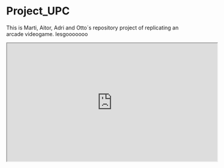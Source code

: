 # Project_UPC
This is Marti, Aitor, Adri and Otto´s repository project of replicating an arcade videogame.
lesgooooooo







<iframe width="560" height="315" src="https://www.youtube.com/embed/vQGKAIaUlpk">
 </iframe>


